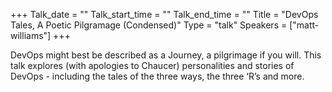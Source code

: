 +++
Talk_date = ""
Talk_start_time = ""
Talk_end_time = ""
Title = "DevOps Tales, A Poetic Pilgramage (Condensed)"
Type = "talk"
Speakers = ["matt-williams"]
+++

DevOps might best be described as a Journey, a pilgrimage if you will. This talk explores (with apologies to Chaucer) personalities and stories of DevOps - including the tales of the three ways, the three ‘R’s and more.
